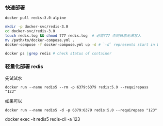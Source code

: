 ### 快速部署


```bash
docker pull redis:3.0-alpine

mkdir -p docker-svc/redis-3.0
cd docker-svc/redis-3.0
touch redis.log && chmod 777 redis.log  # 必需777 否则日志无法写入
mv /path/to/docker-compose.yml .
docker-compose -f docker-compose.yml up -d # `-d` represents start in background

docker ps |grep redis # check status of container
```


### 轻量化部署 redis

先试试水
```shell
docker run --name redis5 --rm -p 6379:6379 redis:5.0 --requirepass "123"
```
如果可以

```shell
docker run --name redis5 -d -p 6379:6379 redis:5.0 --requirepass "123"
```

docker exec -it redis5 redis-cli -a 123